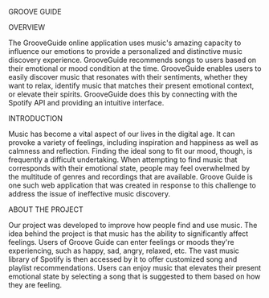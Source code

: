 GROOVE GUIDE

OVERVIEW

The GrooveGuide online application uses music's amazing capacity to influence our emotions to provide a personalized and distinctive music discovery experience. GrooveGuide recommends songs to users based on their emotional or mood condition at the time. GrooveGuide enables users to easily discover music that resonates with their sentiments, whether they want to relax, identify music that matches their present emotional context, or elevate their spirits. GrooveGuide does this by connecting with the Spotify API and providing an intuitive interface.

INTRODUCTION

Music has become a vital aspect of our lives in the digital age. It can provoke a variety of feelings, including inspiration and happiness as well as calmness and reflection. Finding the ideal song to fit our mood, though, is frequently a difficult undertaking. When attempting to find music that corresponds with their emotional state, people may feel overwhelmed by the multitude of genres and recordings that are available. Groove Guide is one such web application that was created in response to this challenge to address the issue of ineffective music discovery.

ABOUT THE PROJECT 

Our project was developed to improve how people find and use music. The idea behind the project is that music has the ability to significantly affect feelings. Users of Groove Guide can enter feelings or moods they're experiencing, such as happy, sad, angry, relaxed, etc. The vast music library of Spotify is then accessed by it to offer customized song and playlist recommendations. Users can enjoy music that elevates their present emotional state by selecting a song that is suggested to them based on how they are feeling.
